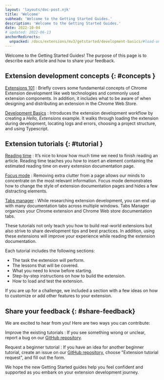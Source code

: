 ```yaml
---
layout: 'layouts/doc-post.njk'
title: 'Welcome'
subhead: 'Welcome to the Getting Started Guides.'
description: 'Welcome to the Getting Started Guides.'
date: 2022-10-04
# updated: 2022-06-13
anchorRedirects:
  unpacked: /docs/extensions/mv3/getstarted/development-basics/#load-unpacked
---
```


Welcome to the Getting Started Guides! The purpose of this page is to describe each article and how to share your feedback.

## Extension development concepts {: #concepts }

[Extensions 101][doc-ext-101]
: Briefly covers some fundamental concepts of Chrome Extension development like web technologies and commonly used extension components. In addition, it includes what to be aware of when designing and distributing an extension in the Chrome Web Store. 

[Development Basics][doc-dev-basics]
: Introduces the extension development workflow by creating a _Hello, Extensions_ example. It walks through loading the extension during development, locating logs and errors, choosing a project structure, and using Typescript.

## Extension tutorials {: #tutorial } 

[Reading time][tut-reading-time]
: It’s nice to know how much time we need to finish reading an article. Reading time teaches you how to insert an element containing the estimated reading time on every extension documentation page.

[Focus mode][tut-focus-mode]
: Removing extra clutter from a page allows our minds to concentrate on the most relevant information. Focus mode demonstrates how to change the style of extension documentation pages and hides a few distracting elements.

[Tabs manager][tut-tabs-manager]
: While researching extension development, you can end up with many documentation tabs across multiple windows. Tabs Manager organizes your Chrome extension and Chrome Web store documentation tabs.

These tutorials not only teach you how to build real-world extensions but also strive to share development tips and best practices. In addition, using these extensions will improve your experience while reading the extension documentation.

Each tutorial includes the following sections:

- The task the extension will perform. 
- The lessons that will be covered.
- What you need to know before starting.
- Step-by-step instructions on how to build the extension. 
- How to load and test the extension.

If you are up for a challenge, we included a section with a few ideas on how to customize or add other features to your extension.

## Share your feedback {: #share-feedback}

We are excited to hear from you! Here are two ways you can contribute:

Improve the existing tutorials
: If you see something wrong or unclear, report a bug on our [GitHub repository][github-ext-doc-issue].

Request a beginner tutorial
: If you have an idea for another beginner tutorial, create an issue on our [GitHub repository][github-ext-doc-issue], choose "Extension tutorial request", and fill out the form.

We hope the new Getting Started guides help you feel confident and supported as you embark on your extension development journey.

[doc-ext-101]: /docs/extensions/mv3/getstarted/extensions-101
[doc-dev-basics]: /docs/extensions/mv3/getstarted/development-basics
[github-ext-doc-issue]: https://github.com/GoogleChrome/developer.chrome.com/issues/new/choose
[tut-focus-mode]: /docs/extensions/mv3/getstarted/tut-focus-mode
[tut-reading-time]: /docs/extensions/mv3/getstarted/tut-reading-time
[tut-tabs-manager]: /docs/extensions/mv3/getstarted/tut-tabs-manager
